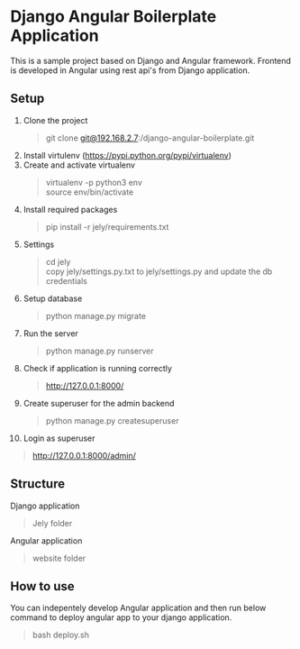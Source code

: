 # Django Angular Boilerplate Application
This is a sample project based on Django and Angular framework. Frontend is developed in Angular using rest api's from Django application.


## Setup
1. Clone the project
   > git clone git@192.168.2.7:<your username>/django-angular-boilerplate.git
2. Install virtulenv (https://pypi.python.org/pypi/virtualenv)
3. Create and activate virtualenv
   > virtualenv -p python3 env <br/>
   > source env/bin/activate
4. Install required packages
   > pip install -r jely/requirements.txt
5. Settings
   > cd jely <br/>
   copy jely/settings.py.txt to jely/settings.py and update the db credentials
6. Setup database
   > python manage.py migrate
7. Run the server
   > python manage.py runserver
8. Check if application is running correctly
   > http://127.0.0.1:8000/
9. Create superuser for the admin backend
   > python manage.py createsuperuser
10. Login as superuser
   > http://127.0.0.1:8000/admin/
   
## Structure
Django application
> Jely folder

Angular application
> website folder

## How to use
You can indepentely develop Angular application and then run below command to deploy angular app to your django application.
> bash deploy.sh

